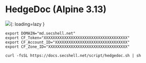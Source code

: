 # HedgeDoc (Alpine 3.13)

![](../img/services/hedgedoc.png?raw=true){: loading=lazy }

```shell
export DOMAIN="md.secshell.net"
export CF_Token="XXXXXXXXXXXXXXXXXXXXXXXXXXXXXXXXXXXXX"
export CF_Account_ID="XXXXXXXXXXXXXXXXXXXXXXXXXXXXXXXX"
export CF_Zone_ID="XXXXXXXXXXXXXXXXXXXXXXXXXXXXXXXXXXX"

curl -fsSL https://docs.secshell.net/script/hedgedoc.sh | sh
```
